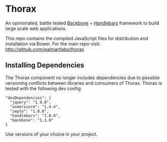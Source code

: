 # Thorax

An opinionated, battle tested [Backbone](http://backbonejs.org/) + [Handlebars](http://handlebarsjs.com/) framework to build large scale web applications.

This repo contains the compiled JavaScript files for distribution and installation via Bower. For the main repo visit:
http://github.com/walmartlabs/thorax

## Installing Dependencies

The Thorax component no longer includes dependencies due to possible versioning conflicts between libraries and consumers of Thorax. Thorax is tested with the following dev config:

    "devDependencies": {
      "jquery": "1.9.0",
      "underscore": "1.4.4",
      "zepto": "1.0.0",
      "handlebars": "1.0.0",
      "backbone": "1.1.0"
    }

Use versions of your choice in your project.

